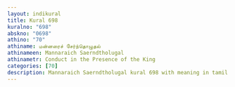 ```yaml
---
layout: indikural
title: Kural 698
kuralno: "698"
abskno: "0698"
athino: "70"
athiname: மன்னரைச் சேர்ந்தொழுதல்
athinameen: Mannaraich Saerndtholugal
athinametr: Conduct in the Presence of the King
categories: [70]
description: Mannaraich Saerndtholugal kural 698 with meaning in tamil and english 
---
```


